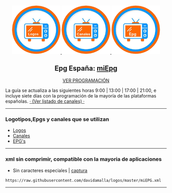 <p align="center">
  <a href="https://github.com/davidamalla/logos/tree/main/Logotipos-TV"> <img src="https://raw.githubusercontent.com/davidamalla/logos/refs/heads/main/Logotipos-TV/logos.png" width="30%" height="30%"> </a>
  <a href="https://github.com/davidamalla/logos/blob/main/canales.txt"> <img src="https://raw.githubusercontent.com/davidamalla/logos/refs/heads/main/Logotipos-TV/canales.png" width="30%" height="30%"> </a>
  <a href="https://raw.githubusercontent.com/davidamalla/logos/master/miEPG.xml"> <img src="https://raw.githubusercontent.com/davidamalla/logos/refs/heads/main/Logotipos-TV/epg.png" width="30%" height="30%"> </a>
</p>

<h2 align="center">
    Epg España: <a href="https://raw.githubusercontent.com/davidamalla/logos/master/miEPG.xml">miEpg</a>
</h2>
<p align="center">
<a href="https://davidmuma.github.io/EPG/">VER PROGRAMACIÓN</a>
</p>
<p align="left">
La guía se actualiza a las siguientes horas 9:00 | 13:00 | 17:00 | 21:00, e incluye siete días con la programación de la mayoría de las plataformas españolas.      
 <a href="https://github.com/davidamalla/logos/blob/main/canales.txt">·</a><a href="https://github.com/davidamalla/logos/blob/main/canales.txt"> (Ver listado de canales) </a><a href="https://github.com/davidamalla/logos/blob/main/canales.txt">·</a>
</p>

***

### Logotipos,Epgs y canales que se utilizan
- [Logos](https://github.com/davidamalla/logos/tree/main/Logotipos-TV)
- [Canales](https://github.com/davidamalla/logos/blob/main/canales.txt)
- [EPG's](https://github.com/davidamalla/logos/blob/main/epgs.txt)

***

### xml sin comprimir, compatible con la mayoria de aplicaciones
- Sin caracteres especiales | [captura](https://raw.githubusercontent.com/davidmuma/Canales_dobleM/master/Varios/EPG/iptvsin.jpg)
```
https://raw.githubusercontent.com/davidamalla/logos/master/miEPG.xml
```
***

